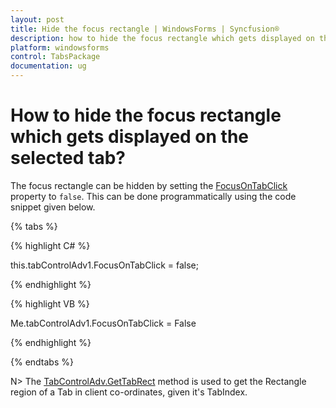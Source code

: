 ```yaml
---
layout: post
title: Hide the focus rectangle | WindowsForms | Syncfusion®
description: how to hide the focus rectangle which gets displayed on the selected tab
platform: windowsforms
control: TabsPackage
documentation: ug
---
```


# How to hide the focus rectangle which gets displayed on the selected tab?

The focus rectangle can be hidden by setting the [FocusOnTabClick](https://help.syncfusion.com/cr/windowsforms/Syncfusion.Windows.Forms.Tools.TabControlAdv.html#Syncfusion_Windows_Forms_Tools_TabControlAdv_FocusOnTabClick) property to `false`. This can be done programmatically using the code snippet given below.

{% tabs %}

{% highlight C# %}

this.tabControlAdv1.FocusOnTabClick = false;

{% endhighlight %}

{% highlight VB %}

Me.tabControlAdv1.FocusOnTabClick = False

{% endhighlight %}

{% endtabs %}

N> The [TabControlAdv.GetTabRect](https://help.syncfusion.com/cr/windowsforms/Syncfusion.Windows.Forms.Tools.TabControlAdv.html#Syncfusion_Windows_Forms_Tools_TabControlAdv_GetTabRect_System_Int32_) method is used to get the Rectangle region of a Tab in client co-ordinates, given it's TabIndex.


